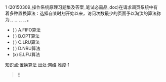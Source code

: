 1
(20150309_操作系统原理习题集及答案_笔试必需品_doc)在请求调页系统中有着多种置换算法：选择自某时刻开始以来，访问次数最少的页面予以淘汰的算法称
为﹎﹎﹎﹎。
- ( ) A.FIFO算法
- ( ) B.OPT算法
- ( ) C.LRU算法
- ( ) D.NRU算法
- (x) E.LFU算法

知识点:置换算法
出处:网络
难度:1
> E
